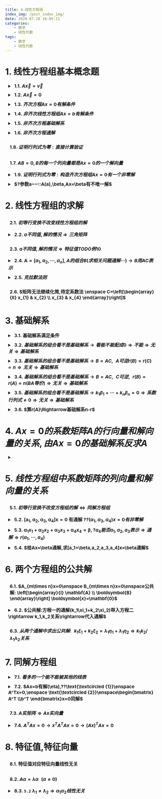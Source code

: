 ```yaml
---
title: 4-线性方程组
index_img: /post_index_img/
date: 2020-07-20 16:05:11
categories:
    - 数学
    - 线性代数
tags:
    - 数学
    - 线性代数
---
```


<style> summary{ outline:none; } summary h2{ display: inline; margin-left:0px !important; border-left: 0px !important; } h2{ font-size: 15px !important; border-radius: 5px !important; padding: 5px !important; background-color: #00000000 !important; border-left: solid 10px #00000000 !important; } details{ margin: 10px !important; margin-left:0px !important; border-left: solid 10px #ffffff55 !important; border-radius: 5px !important; } details summary::-webkit-details-marker { display: none !important; } </style>

# 1. 线性方程组基本概念题


<details>
<summary>

## 1.1. $A\vec{x}=\vec{v}$

</summary>

$$
\begin{aligned}
    & \vec{v}\overset{\text{线性变换}A}{\rightarrow}\vec{x}\\
    & |A|=0 \rightarrow \text{面积变为零} \rightarrow \text{平面被压缩为一条线}\\
    \rightarrow& 函数无法将一条线解压缩为一个平面 \\
    \rightarrow & 多个向量(指向一条线)会被压缩到同一向量\rightarrow无法解压\\
    \rightarrow & \vec{v}和\vec{线性变换}同线 \rightarrow  有解,否则无解\\
    & 压缩为n维(列空间)\rightarrow rank=n\\
\end{aligned}
$$

</details>


<details>
<summary>

## 1.2. $A\vec{x}=0$

</summary>

$$
\begin{aligned}
    & 满秩\rightarrow空间不被压缩 \rightarrow \vec{x}=0 \\ & 非满秩\rightarrow 多个点会被压缩到原点(零空间/核)\rightarrow\vec{x}无穷解
\end{aligned}
$$

</details>


<details>
<summary>

## 1.3. $齐次方程Ax=0有解条件$

</summary>

$$
\begin{aligned}
    & 只零解\Leftrightarrow列向量无关\Leftrightarrow r(A_{m\times n})=n(未知数的个数)\\
    & 有非零解\Leftrightarrow列向量相关\Leftrightarrow r(A_{m\times n})<n
\end{aligned}
$$

</details>


<details>
<summary>

## 1.4. $非齐次线性方程组 Ax=b有解条件$

</summary>

$$
\begin{aligned}
    & A_{m\times n}x=b无解\Leftrightarrow r(A)\neq r(A|b) \quad(r(A)+1=r(A|b))\\
    & 有解\Leftrightarrow r(A)=r(A|b)\Leftrightarrow \left\{\alpha_{1}, \alpha_{2}, \cdots, \alpha_{n}\right\} \cong\left\{\alpha_{1}, \alpha_{2}, \cdots, \alpha_{n}, b\right\}\\
    & r\left(a_{1}, a_{2}, \cdots, \alpha_{n}\right)=n=r\left(\alpha_{1}, \alpha_{2}, \cdots, \alpha_{n}, b\right)\Leftrightarrow 唯一表出\Leftrightarrow 唯一解\\
    & r\left(a_{1}, a_{2}, \cdots, \alpha_{n}\right)=r\left(\alpha_{1}, \alpha_{2}, \cdots, \alpha_{n}, b\right)=r<n\Leftrightarrow 不唯一表出\Leftrightarrow 无穷解\\
\end{aligned}
$$

---

$$
\begin{aligned}
  :: \quad & \xi_{1}, \xi_{2} 是基础解系 \mid \alpha_{1}, \alpha_{2}, \alpha_{3}, \alpha_{4}哪个是解\\
    & \left[\xi_{1}, \xi_{2} \mid \alpha_{1}, \alpha_{2}, \alpha_{3}, \alpha_{4}\right]=\left[\begin{array}{cc:cccc}
    1 & 2 & 1 & 1 & 1 & -2 \\ 2 & 1 & 0 & 3 & 0 & 1 \\ -1 & 4 & 0 & 5 & 3 & 3 \\ 3 & -3 & 1 & 2 & -3 & 0
    \end{array}\right]\rightarrow\left[\begin{array}{cc:cccc}
    1 & 2 & 1 & 1 & 1 & -2 \\ 0 & -3 & -2 & 1 & -2 & 5 \\ 0 & 0 & -3 & 8 & 0 & 11 \\ 0 & 0 & 4 & -4 & 0 & -9
    \end{array}\right]\\
    & r\left(\xi_{1}, \xi_{2}\right)=r\left(\xi_{1}, \xi_{2}, \alpha_{3}\right)=2 \Rightarrow可线表\\
    &r\left(\xi_{1}, \xi_{2}\right)=2, r\left(\xi_{1}, \xi_{2}, \alpha_{1}\right)=r\left(\xi_{1}, \xi_{2}, \alpha_{2}\right)=r\left(\xi_{1}, \xi_{2}, \alpha_{4}\right)=3 \neq 2\Rightarrow 不可线表
\end{aligned}
$$

</details>


<details>
<summary>

## 1.5. $非齐次方程基础解系$

</summary>

$$
\begin{aligned}
    & 线表任一解向量\Leftrightarrow加入任一解向量相关 \\
    \Leftrightarrow \quad & r(A)=r\rightarrow基础解析向量个数(线性无关解的个数):n-r \\
\end{aligned}
$$

---

$$
\begin{aligned}
   ::\quad & \left\{\begin{array}{l}
a_{11} x_{1}+a_{12} x_{2}+\cdots+a_{1 n} x_{n}=0 \\
a_{21} x_{1}+a_{22} x_{2}+\cdots+a_{2 n} x_{n}=0 \\
\cdots \cdots \cdots \cdots \cdots \cdots \cdots \cdots \cdots * \cdots \\
a_{n 1} x_{1}+a_{n 2} x_{2}+\cdots+a_{m} x_{n}=0
\end{array}\right., |A|=0,??\boldsymbol{\alpha}_{i}=\left[\boldsymbol{A}_{i1}, \boldsymbol{A}_{i 2}, \cdots, \boldsymbol{A}_{i n}\right]^{\mathrm{T}}是n个解向量并无关\\
    & a_{k1}A_{i1}+a_{k2}A_{i2}+\cdots+a_{kn}A_{in}=\left\{\begin{array}{ll}
0, & i \neq k \\
|\boldsymbol{A}|=0, & i=k
\end{array}\right.\Rightarrow是解向量\\
& |A|=0\Rightarrow \begin{cases}
   |A^*|=0 \Rightarrow A_{ij}=0\Rightarrow 均是零向量 \Rightarrow a_{i}两两相关\\
    |A^*|=1 \Rightarrow存在A_{ij}\neq 0\Rightarrow r(A)=n-1\Rightarrow 基础解析: 一个无关向量\Rightarrow a_{i}两两相关
\end{cases}
\end{aligned}
$$

</details>


<details>
<summary>

## 1.6. $非齐次方程通解$

</summary>

$$
\begin{aligned}
    & \eta :: Ax=b\enspace的特解,\quad\xi_1,\cdots,x_{n}::Ax=0\enspace基础解系\\
   通解\quad & x=k_1\xi_1+\cdots+k_{n}\xi_{n}+\eta
\end{aligned}
$$

---


$$
\begin{aligned}
   ::\quad & 四阶矩阵,r(A)=2,给了Ax=b的一些线性无关解的组合,??通解\\
    & 用组合凑出一个特解(A(无关解组合)=b):\eta\\
    & r(A)=2\Rightarrow 4-2=2个基础解系\Rightarrow用组合凑出两个A(组合)=0的无关非零解:\xi_1,\xi_2\\
   \therefore \quad & 通解: k_1\xi_1+k_2\xi_2+\eta 
\end{aligned}
$$

</details>


## 1.8. $证明行列式为零: 直接计算验证$


## 1.7. $AB=0,B的每一个列向量都是Ax=0的一个解向量$


<details>
<summary>

## 1.9. $证明行列式为零: 构造齐次方程组Ax=0有一个非零解$

</summary>

$$
\begin{aligned}
   ::\quad & \xi^{\mathrm{T}} \xi=\sum_{i=1}^{N} a_{i}^{2}=1,\quad ??|E-\xi\xi^T|=0\\
    & |E-\xi\xi^T|=0\Leftrightarrow (E-\xi\xi^T)x=0有非零解\\
    & (E-\xi\xi^T)\xi=\xi-\xi=0\Rightarrow有非零解\xi
\end{aligned}
$$

---

$$
\begin{aligned}
   ::\quad & A^2=A,A\neq E,\quad??|A|=0\\
    & A\neq E\Rightarrow A-E\neq 0\Rightarrow A(A-E)=A^2-A=0\Rightarrow A-E的每个列向量都是Ax=0的一个解向量\\
    & A-E\neq 0\Rightarrow至少有一个列向量不是零\Rightarrow|A|=0
\end{aligned}
$$

</details>


<details>
<summary>

## $?参数a~~::A(a),\beta,Ax=\beta有不唯一解$

</summary>

$$
\begin{aligned}
   & [A:\beta]\xrightarrow[]{无穷解}a
\end{aligned}
$$

</details>

# 2. 线性方程组的求解

## 2.1. $初等行变换不改变线性方程组的解$


<details>
<summary>

## 2.2. $a不同值,解的情况\Rightarrow 三角矩阵$

</summary>

$$
\begin{aligned}
    & \boldsymbol{A}=\left[\begin{array}{cccc}
1+a & 2 & \cdots & n \\ 1 & 2+a & \cdots & n \\ \vdots & \vdots & & \vdots \\ 1 & 2 & \cdots & n+a
\end{array}\right] \rightarrow\left[\begin{array}{cccc}
1+a & 2 & \cdots & n \\ -a & a & \cdots & 0 \\ \vdots & \vdots & & \vdots \\ -a & 0 & \cdots & a
\end{array}\right]\xrightarrow[]{记}B\\
    & \begin{cases}
       a=0\rightarrow r(B)=1\rightarrow 同解方程组:x_{1}+2 x_{2}+\cdots+n x_{n}=0 \rightarrow \begin{array}{l}
\boldsymbol{\xi}_{1}=[-2,1,0, \cdots, 0]^{\mathrm{T}} \\
\boldsymbol{\xi}_{2}=[-3,0,1,0, \cdots, 0]^{\mathrm{T}} \\
\ldots \ldots \ldots \ldots \ldots \ldots \ldots . . \\
\boldsymbol{\xi}_{n-1}=[-n, 0, \cdots, 0,1]^{\mathrm{T}}
\end{array} \\
    a\neq 0 \rightarrow 
\begin{cases}
   \boldsymbol{B}=\left[\begin{array}{cccc}
1+a & 2 & \cdots & m \\
-a & a & \cdots & 0 \\
\vdots & \vdots & & \\
-a & 0 & \cdots & a
\end{array}\right] \rightarrow\left[\begin{array}{ccccccc}
1+a & 2 & \cdots & n \\
-1 & 1 & \cdots & 0 \\
\vdots & \vdots & & \vdots \\
-1 & 0 & \cdots & 1
\end{array}\right] \rightarrow\left[\begin{array}{ccccc}
\frac{n(n+1)}{2}+a & 0 & \cdots & 0 \\
-1 & 1 & \cdots & 0 \\
\vdots & \vdots & & \vdots \\
-1 & 0 & \cdots & 1
\end{array}\right] \\
    a =-\frac{n(n+1)}{2}\rightarrow r(A)=n-1 \rightarrow 
    \left\{\begin{array}{ll}
-x_{1}+x_{2} & =0 \\
-x_{1}  +x_{3}& =0\\
\cdots & =0 \\
-x_{1}  +x_{n}&=0
\end{array}\right.\rightarrow \boldsymbol{\xi}=[1,1, \cdots, 1]^T\\
a\neq -\frac{n(n+1)}{2}\rightarrow r(A)=n\rightarrow 无非零解
\end{cases}
\end{cases}
\end{aligned}
$$

</details>

## 2.3. $a不同值,解的情况\Rightarrow 特征值 TODO 例10$


<details>
<summary>

## 2.4. $\boldsymbol{A}=\left[a_{1}, a_{2}, \cdots, \alpha_{n}\right],A的组合B(求相关问题通解\cdots)\rightarrow B用AC表示$

</summary>

$$
\begin{aligned}
    & \boldsymbol{B}=\left[\boldsymbol{\alpha}_{1}+\boldsymbol{\alpha}_{2}, \cdots, \boldsymbol{\alpha}_{n-1}+\boldsymbol{\alpha}_{n}, \boldsymbol{\alpha}_{n}+\boldsymbol{\alpha}_{i}\right]=\left[\boldsymbol{a}_{1}, \boldsymbol{\alpha}_{2}, \cdots, \boldsymbol{\alpha}_{n}\right]\left[\begin{array}{cccccc}
1 & 0 & 0 & \cdots & 0 & 1 \\
1 & 1 & 0 & \cdots & 0 & 0 \\
0 & 1 & 1 & \cdots & 0 & 0 \\
\vdots & \vdots & \vdots & & \vdots & \vdots \\
0 & 0 & 0 & \cdots & 1 & 0 \\
0 & 0 & 0 & \cdots & 1 & 1
\end{array}\right] \xrightarrow[]{记}AC\\
    & A可逆\rightarrow r(B)=r(C)
\end{aligned}
$$

</details>


<details>
<summary>

## 2.5. $克拉默法则$

</summary>

$$
\begin{aligned}
   定理: \enspace & |A|\neq 0\rightarrow唯一解\rightarrow x_{i}=\frac{|A_{i}|}{|A|} \quad (A_{i} 第i列换成b)
\end{aligned}
$$

---

$$
\begin{aligned}
    & 求出|A|\neq 0\rightarrow 唯一解时\lambda条件\\
    & [\boldsymbol{A} \mid \boldsymbol{b}]=\left[\begin{array}{ccc:c}
\lambda & 1 & 1 & 1 \\
1 & \lambda & 1 & \lambda \\
1 & 1 & \lambda & \lambda^{2}
\end{array}\right] \rightarrow \left[\begin{array}{ccc:c}
1 & 0 & 0 & -(\lambda+1) /(\lambda+2) \\
0 & 1 & 0 & 1 /(\lambda+2) \\
0 & 0 & 1 & (\lambda+1)^{2} /(\lambda+2)
\end{array}\right]\\
    & 唯一解::\enspace\left[-\frac{\lambda+1}{\lambda+2}, \frac{1}{\lambda+2}, \frac{(\lambda+1)^{2}}{\lambda+2}\right]^{T}
\end{aligned}
$$

</details>

## 2.6. $矩阵无法继续化简,待定系数法 \enspace C=\left[\begin{array}{ll} x_{1} & x_{2} \\ x_{3} & x_{4} \end{array}\right]$

# 3. 基础解系


<details>
<summary>

## 3.1. 基础解系满足条件

</summary>

$$
\begin{aligned}
    & \beta_{i}是解\\
    & \beta_{i}无关\\
    & 向量个数为s(=n-r(A))
\end{aligned}
$$

</details>


<details>
<summary>

## 3.2. $基础解系的组合看不是基础解系\rightarrow 看能不能配成0\Rightarrow 不能\Rightarrow 无关\Rightarrow 基础解系$

</summary>

$$
\left(\xi_{1}+\xi_{2}-\xi_{9}\right)+\left(\xi_{1}+2 \xi_{2}+\xi_{9}\right)-\left(2 \xi_{1}+3 \xi_{2}\right)=0\enspace\Rightarrow 线性相关\enspace\Rightarrow 不是接触解系
$$

</details>


<details>
<summary>

## 3.3. $基础解系的组合看不是基础解系\rightarrow B=AC,\enspace A可逆 r(B)=r(C)=n\Rightarrow 无关\Rightarrow 基础解系$

</summary>

$$
\begin{aligned}
    & \left(\xi_{1}+\xi_{2}, \xi_{2}+\xi_{1}, \xi_{3}+\xi_{1}\right)=\left(\xi_{1}, \xi_{2}, \xi_{1}\right)\left[\begin{array}{lll}
1 & 0 & 1 \\
1 & 1 & 0 \\
0 & 1 & 1
\end{array}\right]\\
    & \left[\begin{array}{lll}
1 & 0 & 1 \\
1 & 1 & 0 \\
0 & 1 & 1
\end{array}\right]=2 \neq 0\Rightarrow B线性无关\Rightarrow基础解系
\end{aligned}
$$

</details>



<details>
<summary>

## 3.4. $基础解系的组合看不是基础解系\rightarrow B=AC,\enspace C可逆,\enspace r(B)=r(A)=n(BA等价)\Rightarrow 无关\Rightarrow 基础解系$

</summary>

$$
\begin{aligned}
    & \left[\beta_{1}, \boldsymbol{\beta}_{2}, \cdots, \boldsymbol{\beta}_{s}\right]=\left[\boldsymbol{a}_{1}, \boldsymbol{\alpha}_{2}, \cdots, \boldsymbol{\alpha}_{s}\right]\left[\begin{array}{ccccc}
t_{1} & 0 & \cdots & 0 & t_{2} \\
t_{2} & t_{1} & \cdots & 0 & 0 \\
\vdots & \vdots & & \vdots & \vdots \\
0 & 0 & \cdots & t_{1} & 0 \\
0 & 0 & \cdots & t_{2} & t_{1}
\end{array}\right]\\
    & |C|\neq 0时\Rightarrow C可逆\\
    & \left[a_{1}, a_{2}, \cdots, \alpha_{x}\right]=\left[\beta_{1}, \beta_{2}, \cdots, \beta_{1}\right] C^{-1}\Rightarrow AB等价\Rightarrow r(A)=r(B)=s\Rightarrow 无关\rightarrow 基础解析
\end{aligned}
$$

</details>


<details>
<summary>

## 3.5. $基础解系的组合看不是基础解系\rightarrow k_1\beta_1+\cdots+k_{n}\beta_{n}=0\Rightarrow 系数行列式\neq 0\Rightarrow 无关\Rightarrow 基础解系$

</summary>

$$
\begin{aligned}
   &k_{1}\left(t_{1} \boldsymbol{\alpha}_{1}+t_{2} \boldsymbol{\alpha}_{2}\right)+k_{2}\left(t_{1} \boldsymbol{\alpha}_{2}+t_{2} \boldsymbol{\alpha}_{3}\right)+\cdots+k_{1}\left(t_{1} \boldsymbol{\alpha},+t_{2} \boldsymbol{\alpha}_{1}\right)=\mathbf{0} \\
   \Rightarrow \enspace & \left(k_{1} t_{1}+k_{2} t_{2}\right) \alpha_{1}+\left(k_{2} t_{1}+k_{1} t_{2}\right) \alpha_{2}+\cdots+\left(k_{x} t_{1}+k_{x-1} t_{2}\right) \alpha_{x}=0\\
  \Rightarrow \enspace & \left\{\begin{array}{l}
t_{1} k_{1}+t_{2} k_{s}=0 \\
t_{2} k_{1}+t_{1} k_{2}=0 \\
\cdots \ldots \ldots \ldots \ldots \ldots \\
t_{2} k_{n}+t_{1} k_{3}=0
\end{array}\right.\\
& D_{x}=\left|\begin{array}{ccccc}
t_{1} & 0 & \cdots & 0 & t_{2} \\
t_{2} & t_{1} & \cdots & 0 & 0 \\
\vdots & \vdots & & \vdots & \vdots \\
0 & 0 & \cdots & t_{1} & 0 \\
0 & 0 & \cdots & t_{2} & t_{1}
\end{array}\right| 不等零\Rightarrow 唯一零解\Rightarrow 线性无关
\end{aligned}
$$

</details>



<details>
<summary>

## 3.6. $算r(A)\Rightarrow基础解系n-r$

</summary>

$$
\begin{cases}
   \xi_{1}, \xi_{2}, \xi_{1}, \xi_{4} \text { 是 } A x=b \text { 的互不相同的解 }\rightarrow不是唯一解\rightarrow r(A)<n \\
   A^*\neq O\rightarrow r(A)\geqslant n-1 
\end{cases}\Rightarrow r(A)=n-1\Rightarrow基础解系1个
$$

</details>

# 4. $Ax=0的系数矩阵A的行向量和解向量的关系,由Ax=0的基础解系反求A$

<details>
<summary></summary>

$$
\begin{aligned}
    :: \quad& A_{2\times_4}x=0\enspace通解\enspace x=k_{1}[1,0,2,3]^T+k_{2}[0,1,-1,1]\\
    & \boldsymbol{x}=k_{1}[1,0,2,3]^{\mathrm{T}}+k_{2}[0,1,-1,1]^{\mathrm{T}} \stackrel{\text { 记为 }}{=} k_{1} \xi_{1}+k_{2} \xi_{2}\\
   \Rightarrow\enspace & A\left[\xi_{1}, \xi_{2}\right]=0\\
   \Rightarrow\enspace & \left[\begin{array}{l}
\xi_{1}^{\mathrm{T}} \\
\xi_{2}^{\top}
\end{array}\right] \boldsymbol{A}^{\mathrm{T}}=\boldsymbol{O}\\
& \left[\begin{array}{l}
\xi_{1}^{T} \\
\xi_{2}^{T}
\end{array}\right] y=0, \text { 即 }\left\{\begin{array}{l}
y_{1}+2 y_{3}+3 y_{4}=0 \\
y_{2}-y_{3}+y_{4}=0
\end{array}\right.\Rightarrow \boldsymbol{B}=\left[\begin{array}{cccc}
1 & 0 & 2 & 3 \\
0 & 1 & -1 & 1
\end{array}\right]\\
\Rightarrow \enspace & \boldsymbol{\eta}_{1}=[-2,1,1,0]^{\mathrm{T}}, \boldsymbol{\eta}_{2}=[-3,-1,0,1]^{\mathrm{T}}\\
原方程\enspace & \left\{\begin{array}{l}
-2 x_{1}+x_{2}+x_{3}=0 \\
-3 x_{1}-x_{2}+x_{4}=0
\end{array}\right.
\end{aligned}
$$

</details>


# 5. $线性方程组中系数矩阵的列向量和解向量的关系$

## 5.1. $初等行变换不改变方程组的解\Leftrightarrow 同解方程组$


<details>
<summary>

## 5.2. $\left[\boldsymbol{a}_{1}, \boldsymbol{\alpha}_{2}, \boldsymbol{\alpha}_{3}, \boldsymbol{\alpha}_{4}\right] \boldsymbol{x}=\boldsymbol{0} \text { 有通解 } ??\left(\alpha_{1}, \alpha_{3}, \alpha_{4}\right) x=0有非零解$

</summary>

$$
\begin{aligned}
   :: \quad& \text { 通解 } k[1,0,-1,2]^{\mathrm{T}}\\
    & \alpha_{1}+0 \alpha_{2}-\alpha_{3}+2 \alpha_{4}=\alpha_{1}-\alpha_{3}+2 \alpha_{4}=0\\
    & \left(\boldsymbol{\alpha}_{1}, \boldsymbol{\alpha}_{3}, \boldsymbol{\alpha}_{4}\right) \boldsymbol{x}=\mathbf{0} \text { 有非賽解 }[1,-1,2]^{\mathrm{T}}
\end{aligned}
$$

</details>


<details>
<summary>

## 5.3. $\boldsymbol{\alpha}_{1} x_{1}+\boldsymbol{\alpha}_{2} x_{2}+\boldsymbol{\alpha}_{3} x_{3}+\boldsymbol{\alpha}_{4} x_{4}=\boldsymbol{\beta},?a_4能否a_1,a_2,a_3表示\Rightarrow 通解\Rightarrow r(a_1,\cdots,a_4)$

</summary>

$$
\begin{aligned}
   ::\quad & k[a,b,c,0]^{\mathrm{T}}+[x,y,0,z]^{\mathrm{T}}\\
    & 通解\Rightarrow r(a_1,\cdots,a_4)=3\\
    & a_4被a_1,a_2,a_3线表\xrightarrow[]{aa_1+ba_2+ca_3=0\rightarrow a_3可a_1,a_2线表}a_4可a_1,a_2线表\rightarrow r(a_1,a_2,a_3,a_4)=2 矛盾
\end{aligned}
$$

</details>


<details>
<summary>

## 5.4. $给Ax=\beta通解,求[a_1+\beta,a_2,a_3,a_4]x=\beta通解$

</summary>

$$
\begin{aligned}
   ::看他有没有解\rightarrow 秩 & \\
    & r([a_1+\beta,a_1,a_2,a_3,a_4])\xrightarrow[]{Ax=\beta有解\rightarrow \beta可A线表}=r([a_1+\beta,a_1,a_2,a_3,a_4,\beta])\\
    \xrightarrow[]{3.8}&=r([a_1,a_2,a_3,a_4,\beta])\xrightarrow[]{Ax=\beta通解:k\xi+\eta}r([a_1,a_2,a_3,a_4])=4-1=3\Rightarrow 有解\\
   \Rightarrow通解结构: & k_1\xi_1+k_2\xi_2+\eta\\
   & a_1+\beta\xrightarrow[]{系数=0}[0,\eta]\rightarrow特解\eta_1\\
   & a_1+\beta\xrightarrow[]{系数=0}[0,\xi]\rightarrow \xi_1\\
   & [0,-1,0,0,0]\xrightarrow[]{a_1+\beta-a_1=\beta}\eta_2\\
 \Rightarrow 通解 & k_1\xi_1+k_2(\eta_2-\eta_2)+\eta_1
\end{aligned}
$$

</details>

# 6. 两个方程组的公共解

## 6.1. $A_{m\times n}x=0\enspace B_{m\times n}x=0\enspace公共解: \left[\begin{array}{l} \mathbf{A} \\ \boldsymbol{B} \end{array}\right] \boldsymbol{x}=\mathbf{0}$


<details>
<summary>

## 6.2. $公共解:方程一的通解(k_1\xi_1+k_2\xi_2)带入方程二\rightarrow k_1,k_2关系\rightarrow代入通解$

</summary>

$$
\begin{aligned}
    & k_{1} \xi_{1}+k_{2} \xi_{2}=\left[-k_{2}, k_{2}, k_{1}, k_{2}\right]^{\top}\\
   带入方程二 & \left\{\begin{array}{l}
-k_{2}-k_{2}+k_{1}=0 \\
k_{2}-k_{1}+k_{2}=0
\end{array}\right.\Rightarrow k_{1}=2 k_{2}\\
 \rightarrow & \enspace\left[-k_{2}, k_{2}, 2 k_{2}, k_{2}\right]^{\mathrm{T}}=k_{2}[-1,1,2,1]^{\mathrm{T}}
\end{aligned}
$$

</details>

## 6.3. $从两个通解中求出公共解: \enspace k_1\xi_1+k_2\xi_2=\lambda_1\eta_1+\lambda_1\eta_2\Rightarrow k_1k_2/\lambda_1\lambda_2关系$

# 7. 同解方程组


<details>
<summary>

## 7.1. $看多的一个能不能被其他的线表$

</summary>

$$
\begin{aligned}
    & \text { (I ) }\left\{\begin{array}{l}
x_{1}+3 x_{3}+5 x_{4}&=0 \\
x_{1}-x_{2}-2 x_{3}+2 x_{4}&=0 \\
2 x_{1}-x_{2}+x_{3}+3 x_{4}&=0
\end{array}\right.\\
    & \text { (II ) }\left\{\begin{array}{c}
x_{1} +x_3+5x_4&=0\\
x_{1}-x_{2}-2 x_{3}+2 x_{4}&=0 \\
2 x_{1}-x_{2}+x_{3}+3 x_{4}&=0 \\
a x_{2}+b x_{2}+c x_{3}+d x_{4}&=0
\end{array}\right.\\
&\left[\begin{array}{l}
a \\
b \\
c \\
d
\end{array}\right]=\left[\begin{array}{c}
k_{1}+k_{2}+2 k_{3} \\
0 k_{1}-k_{2}-k_{3} \\
3 k_{1}-2 k_{2}+k_{3} \\
5 k_{1}+2 k_{2}+3 k_{3}
\end{array}\right]=k_{2}\left[\begin{array}{l}
1 \\ 0 \\ 3 \\ 5
\end{array}\right]+k_{2}\left[\begin{array}{c}
1 \\ -1 \\ -2 \\ 2
\end{array}\right]+k_{3}\left[\begin{array}{c}
2 \\ -1 \\ 1 \\ 3
\end{array}\right]
\end{aligned}
$$

</details>


<details>
<summary>

## 7.2. $Ax=b有解(\eta),??\text{\textcircled {1}}\enspace A^Tx=0,\enspace \text{\textcircled {2}}\enspace\begin{bmatrix} A^T \\b^T \end{bmatrix}x=0同解$

</summary>

$$
\begin{aligned}
    & 满足\text{\textcircled {2}}的解必满足\text{\textcircled {1}}:解一样但\text{\textcircled {2}}可能多\\
    & Ax=b有解\Rightarrow \boxed{r(A)=r(A|b)\Rightarrow r(A^T)=r(A^T|b^T)}\Rightarrow 解一样
\end{aligned}
$$

</details>

## 7.3. $A实矩阵\Rightarrow Ax实向量$


<details>
<summary>

## 7.4. $A^TAx=0\rightarrow x^TA^TAx=0\rightarrow (Ax)^TAx=0$

</summary>

$$
\begin{aligned}
    &A^TAx=0\rightarrow x^TA^TAx=0\rightarrow (Ax)^TAx=0 \\
   设 & Ax=[a_1,\cdots,a_{n}]^T\rightarrow \boxed{(Ax^T)Ax=\sum_{n=1}^{n}a_{i}^2=0}\rightarrow a_{i}=0\rightarrow Ax=0\\
  \Rightarrow  \quad& A^TAx=0的解是Ax=0的解
\end{aligned}
$$

---

$$
\begin{aligned}
    & Ax=0\rightarrow A^TAx=0\rightarrow Ax的解是A^TAx的解\\
   \Rightarrow \quad & Ax,\enspace A^TAx=0同解\rightarrow \boxed{r(A)=r(A^TA)}\\
  & r(A)=r(A^T)=r((A^T)^TA^T)=r(AA^T) 
\end{aligned}
$$

</details>

# 8. 特征值,特征向量

## 8.1. 特征值对应特征向量线性无关

## 8.2. $A\alpha =\lambda\alpha \enspace(\alpha \neq 0)$


<details>
<summary>

## 8.3. `5.2` $\lambda_1\neq \lambda_2\Rightarrow \alpha_1\alpha_2线性无关$

</summary>

$$
\begin{aligned}
    & 证明见上
\end{aligned}
$$

</details>